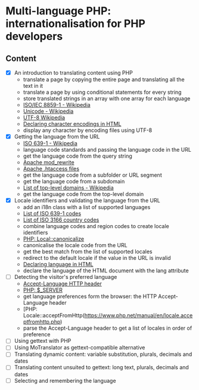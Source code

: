 # Multi-language PHP: internationalisation for PHP developers

## Content

- [x] An introduction to translating content using PHP
  - translate a page by copying the entire page and translating all the text in it
  - translate a page by using conditional statements for every string
  - store translated strings in an array with one array for each language
  - [ISO/IEC 8859-1 - Wikipedia](https://en.wikipedia.org/wiki/ISO/IEC_8859-1)
  - [Unicode - Wikipedia](https://en.wikipedia.org/wiki/Unicode)
  - [UTF-8 Wikipedia](https://en.wikipedia.org/wiki/UTF-8)
  - [Declaring character encodings in HTML](https://www.w3.org/International/questions/qa-html-encoding-declarations)
  - display any character by encoding files using UTF-8
- [x] Getting the language from the URL
  - [ISO 639-1 - Wikipedia](https://en.wikipedia.org/wiki/ISO_639-1) 
  - language code standards and passing the language code in the URL
  - get the language code from the query string
  - [Apache mod_rewrite](https://httpd.apache.org/docs/current/rewrite/intro.html)
  - [Apache .htaccess files](https://httpd.apache.org/docs/current/howto/htaccess.html)
  - get the language code from a subfolder or URL segment
  - get the language code from a subdomain
  - [List of top-level domains - Wikipedia](https://en.wikipedia.org/wiki/List_of_Internet_top-level_domains)
  - get the language code from the top-level domain
- [x] Locale identifiers and validating the language from the URL
  - add an i18n class with a list of supported languages
  - [List of ISO 639-1 codes](https://en.wikipedia.org/wiki/List_of_ISO_639-1_codes)
  - [List of ISO 3166 country codes](https://en.wikipedia.org/wiki/List_of_ISO_3166_country_codes)
  - combine language codes and region codes to create locale identifiers
  - [PHP: Local::canonicalize](https://www.php.net/manual/en/locale.canonicalize.php)
  - canonicalise the locale code from the URL
  - get the best match from the list of supported locales
  - redirect to the default locale if the value in the URL is invalid
  - [Declaring language in HTML](https://www.w3.org/International/questions/qa-html-language-declarations)
  - declare the language of the HTML document with the lang attribute
- [ ] Detecting the visitor's preferred language
  - [Accept-Language HTTP header](https://developer.mozilla.org/en-US/docs/Web/HTTP/Headers/Accept-Language)
  - [PHP: $_SERVER](https://www.php.net/manual/en/reserved.variables.server.php)
  - get language preferences form the browser: the HTTP Accept-Language header
  - [PHP: Locale::acceptFromHttp(https://www.php.net/manual/en/locale.acceptfromhttp.php)
  - parse the Accept-Language header to get a list of locales in order of preference
- [ ] Using gettext with PHP
- [ ] Using MoTranslator as gettext-compatible alternative
- [ ] Translating dynamic content: variable substitution, plurals, decimals and dates
- [ ] Translating content unsuited to gettext: long text, plurals, decimals and dates
- [ ] Selecting and remembering the language
